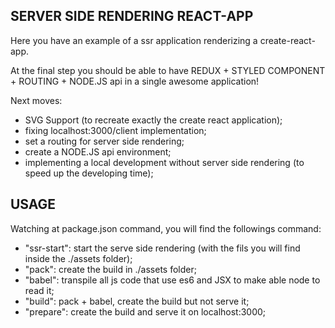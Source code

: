 ## SERVER SIDE RENDERING REACT-APP
Here you have an example of a ssr application renderizing a create-react-app.

At the final step you should be able to have REDUX + STYLED COMPONENT + ROUTING + NODE.JS api in a single awesome application!

Next moves: 
 - SVG Support (to recreate exactly the create react application);
 - fixing localhost:3000/client implementation;
 - set a routing for server side rendering;
 - create a NODE.JS api environment;
 - implementing a local development without server side rendering (to speed up the developing time);

 ## USAGE
 Watching at package.json command, you will find the followings command:
  - "ssr-start": start the serve side rendering (with the fils you will find inside the ./assets folder);
  - "pack": create the build in ./assets folder;
  - "babel": transpile all js code that use es6 and JSX to make able node to read it;
  - "build": pack + babel, create the build but not serve it;
  - "prepare": create the build and serve it on localhost:3000;




